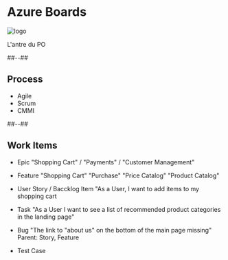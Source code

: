 <!-- .slide: class="transition bg-green" -->

# Azure Boards
![logo](./assets/images/services/boards/logo.svg)

L'antre du PO

##--##
## Process

- Agile                 
- Scrum
- CMMI

##--##
## Work Items

- Epic
    "Shopping Cart" / "Payments" / "Customer Management"        
- Feature
    "Shopping Cart"
        "Purchase"
        "Price Catalog"
        "Product Catalog"
- User Story / Baccklog Item
    "As a User, I want to add items to my shopping cart
- Task
    "As a User I want to see a list of recommended product categories in the landing page"
- Bug
    "The link to "about us" on the bottom of the main page missing"
    Parent: Story, Feature

- Test Case


